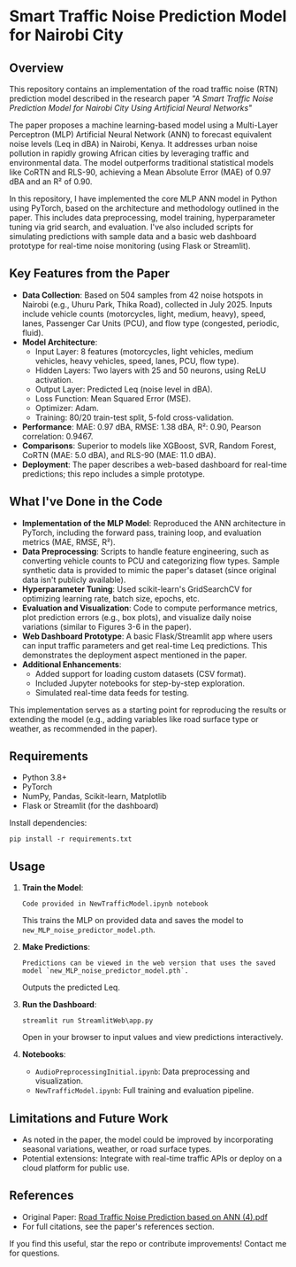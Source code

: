 # Smart Traffic Noise Prediction Model for Nairobi City

## Overview

This repository contains an implementation of the road traffic noise (RTN) prediction model described in the research paper *"A Smart Traffic Noise Prediction Model for Nairobi City Using Artificial Neural Networks"*

The paper proposes a machine learning-based model using a Multi-Layer Perceptron (MLP) Artificial Neural Network (ANN) to forecast equivalent noise levels (Leq in dBA) in Nairobi, Kenya. It addresses urban noise pollution in rapidly growing African cities by leveraging traffic and environmental data. The model outperforms traditional statistical models like CoRTN and RLS-90, achieving a Mean Absolute Error (MAE) of 0.97 dBA and an R² of 0.90.

In this repository, I have implemented the core MLP ANN model in Python using PyTorch, based on the architecture and methodology outlined in the paper. This includes data preprocessing, model training, hyperparameter tuning via grid search, and evaluation. I've also included scripts for simulating predictions with sample data and a basic web dashboard prototype for real-time noise monitoring (using Flask or Streamlit).

## Key Features from the Paper

- **Data Collection**: Based on 504 samples from 42 noise hotspots in Nairobi (e.g., Uhuru Park, Thika Road), collected in July 2025. Inputs include vehicle counts (motorcycles, light, medium, heavy), speed, lanes, Passenger Car Units (PCU), and flow type (congested, periodic, fluid).
- **Model Architecture**:
  - Input Layer: 8 features (motorcycles, light vehicles, medium vehicles, heavy vehicles, speed, lanes, PCU, flow type).
  - Hidden Layers: Two layers with 25 and 50 neurons, using ReLU activation.
  - Output Layer: Predicted Leq (noise level in dBA).
  - Loss Function: Mean Squared Error (MSE).
  - Optimizer: Adam.
  - Training: 80/20 train-test split, 5-fold cross-validation.
- **Performance**: MAE: 0.97 dBA, RMSE: 1.38 dBA, R²: 0.90, Pearson correlation: 0.9467.
- **Comparisons**: Superior to models like XGBoost, SVR, Random Forest, CoRTN (MAE: 5.0 dBA), and RLS-90 (MAE: 11.0 dBA).
- **Deployment**: The paper describes a web-based dashboard for real-time predictions; this repo includes a simple prototype.

## What I've Done in the Code

- **Implementation of the MLP Model**: Reproduced the ANN architecture in PyTorch, including the forward pass, training loop, and evaluation metrics (MAE, RMSE, R²).
- **Data Preprocessing**: Scripts to handle feature engineering, such as converting vehicle counts to PCU and categorizing flow types. Sample synthetic data is provided to mimic the paper's dataset (since original data isn't publicly available).
- **Hyperparameter Tuning**: Used scikit-learn's GridSearchCV for optimizing learning rate, batch size, epochs, etc.
- **Evaluation and Visualization**: Code to compute performance metrics, plot prediction errors (e.g., box plots), and visualize daily noise variations (similar to Figures 3-6 in the paper).
- **Web Dashboard Prototype**: A basic Flask/Streamlit app where users can input traffic parameters and get real-time Leq predictions. This demonstrates the deployment aspect mentioned in the paper.
- **Additional Enhancements**: 
  - Added support for loading custom datasets (CSV format).
  - Included Jupyter notebooks for step-by-step exploration.
  - Simulated real-time data feeds for testing.

This implementation serves as a starting point for reproducing the results or extending the model (e.g., adding variables like road surface type or weather, as recommended in the paper).

## Requirements

- Python 3.8+
- PyTorch
- NumPy, Pandas, Scikit-learn, Matplotlib
- Flask or Streamlit (for the dashboard)

Install dependencies:
```
pip install -r requirements.txt
```

## Usage

1. **Train the Model**:
   ```
   Code provided in NewTrafficModel.ipynb notebook
   ```
   This trains the MLP on provided data and saves the model to `new_MLP_noise_predictor_model.pth`.

2. **Make Predictions**:
   ```
   Predictions can be viewed in the web version that uses the saved model `new_MLP_noise_predictor_model.pth`.
   ```
   Outputs the predicted Leq.

3. **Run the Dashboard**:
   ```
   streamlit run StreamlitWeb\app.py
   ```
   Open in your browser to input values and view predictions interactively.

4. **Notebooks**:
   - `AudioPreprocessingInitial.ipynb`: Data preprocessing and visualization.
   - `NewTrafficModel.ipynb`: Full training and evaluation pipeline.

## Limitations and Future Work

- As noted in the paper, the model could be improved by incorporating seasonal variations, weather, or road surface types.
- Potential extensions: Integrate with real-time traffic APIs or deploy on a cloud platform for public use.

## References

- Original Paper: [Road Traffic Noise Prediction based on ANN (4).pdf](link-to-paper-if-available)
- For full citations, see the paper's references section.

If you find this useful, star the repo or contribute improvements! Contact me for questions.